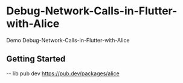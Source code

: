 # Debug-Network-Calls-in-Flutter-with-Alice


Demo Debug-Network-Calls-in-Flutter-with-Alice

## Getting Started
-- lib pub dev
https://pub.dev/packages/alice
